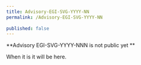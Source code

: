 ```yaml
---
title: Advisory-EGI-SVG-YYYY-NN
permalink: /Advisory-EGI-SVG-YYYY-NN
  
published: false
---
```


**Advisory EGI-SVG-YYYY-NNN is not public yet **

When it is it will be here.

